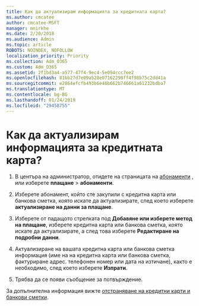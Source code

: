 ```yaml
---
title: Как да актуализирам информацията за кредитната карта?
ms.author: cmcatee
author: cmcatee-MSFT
manager: mnirkhe
ms.date: 2/20/2018
ms.audience: Admin
ms.topic: article
ROBOTS: NOINDEX, NOFOLLOW
localization_priority: Priority
ms.collection: Adm_O365
ms.custom: Adm_O365
ms.assetid: 2f1bd3a4-a577-47f4-9ec4-5e094ccc7ee2
ms.openlocfilehash: 81bb27d7e09a528e07162298ff4f98b75c2dd41a
ms.sourcegitcommit: e2864efcfb493b6e46b662b746661a61232bdba7
ms.translationtype: MT
ms.contentlocale: bg-BG
ms.lasthandoff: 01/24/2019
ms.locfileid: "29458755"
---
```

# <a name="how-do-i-update-my-credit-card-information"></a>Как да актуализирам информацията за кредитната карта?

1. В центъра на администратор, отидете на страницата на [абонаменти](https://go.microsoft.com/fwlink/p/?linkid=842054) , или изберете **плащане** \> **абонаменти**.
    
2. Изберете абонамент, който сте закупили с кредитна карта или банкова сметка, която искате да актуализирате, след което изберете **актуализиране на данни за плащане**.
    
3. Изберете от падащото стрелката под **Добавяне или изберете метод на плащане**, изберете кредитна карта или банкова сметка, която искате да актуализирате, а след това изберете **Редактиране на подробни данни**.
    
4. Актуализиране на вашата кредитна карта или банкова сметка информация (име на на кредитна карта или банкова сметка, фактуриране адрес. телефонен номер или дата на изтичане), както е необходимо, след което изберете **Изпрати**.
    
5. Трябва да се появи съобщение за потвърждение.
    
За допълнителна информация вижте [отстраняване на кредитни карти и банкови сметки](https://support.office.com/article/30ba9c83-50d8-4020-90ed-830a5b8c8724).
  

